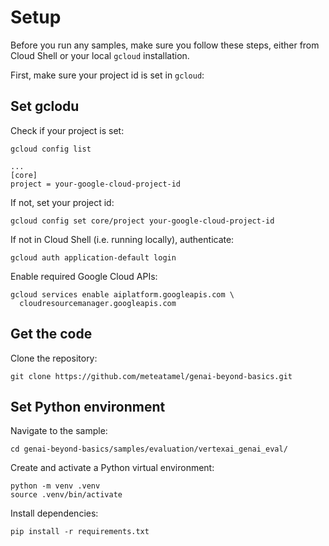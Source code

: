 # Setup

Before you run any samples, make sure you follow these steps, either from Cloud Shell or your local `gcloud` installation.

First, make sure your project id is set in `gcloud`:

## Set gclodu

Check if your project is set:

```shell
gcloud config list

...
[core]
project = your-google-cloud-project-id
```

If not, set your project id:

```shell
gcloud config set core/project your-google-cloud-project-id
```

If not in Cloud Shell (i.e. running locally), authenticate:

```shell
gcloud auth application-default login
```

Enable required Google Cloud APIs:

```shell
gcloud services enable aiplatform.googleapis.com \
  cloudresourcemanager.googleapis.com
```

## Get the code

Clone the repository:

```shell
git clone https://github.com/meteatamel/genai-beyond-basics.git
```

## Set Python environment

Navigate to the sample:

```shell
cd genai-beyond-basics/samples/evaluation/vertexai_genai_eval/
```

Create and activate a Python virtual environment:

```shell
python -m venv .venv
source .venv/bin/activate
```

Install dependencies:

```shell
pip install -r requirements.txt
```
